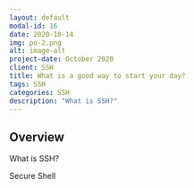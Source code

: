 ```yaml
---
layout: default
modal-id: 16
date: 2020-10-14
img: po-2.png
alt: image-alt
project-date: October 2020
client: SSH
title: What is a good way to start your day?
tags: SSH
categories: SSH
description: "What is SSH?"
---
```


## Overview

What is SSH?

Secure Shell
